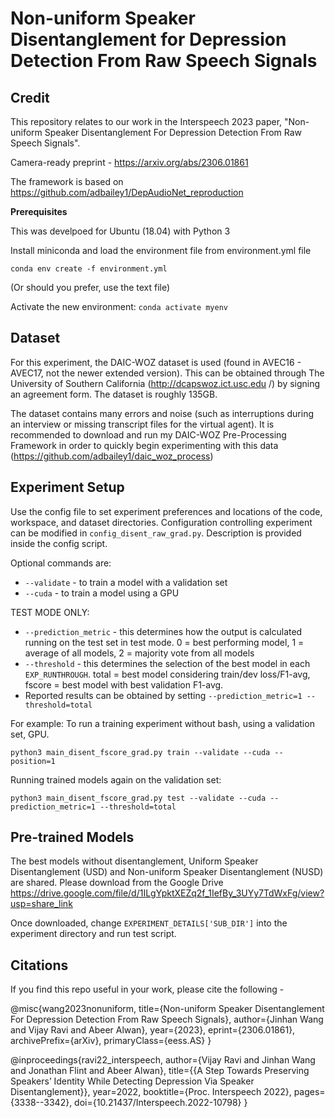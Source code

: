 # Non-uniform Speaker Disentanglement for Depression Detection From Raw Speech Signals

## **Credit**

This repository relates to our work in the Interspeech 2023 paper, "Non-uniform Speaker Disentanglement For Depression Detection From Raw Speech Signals". 

Camera-ready preprint - https://arxiv.org/abs/2306.01861

The framework is based on https://github.com/adbailey1/DepAudioNet_reproduction

**Prerequisites**

This was develpoed for Ubuntu (18.04) with Python 3

Install miniconda and load the environment file from environment.yml file

`conda env create -f environment.yml`

(Or should you prefer, use the text file)

Activate the new environment: `conda activate myenv`

## **Dataset**

For this experiment, the DAIC-WOZ dataset is used (found in AVEC16 - AVEC17, 
not the newer extended version). This can be 
obtained
 through The University of Southern California (http://dcapswoz.ict.usc.edu
 /) by signing an agreement form. The dataset is roughly 135GB. 
 
 The dataset contains many errors and noise (such as interruptions during an
  interview or missing transcript files for the virtual agent). It is
   recommended to download and run my DAIC-WOZ Pre-Processing Framework in
    order to quickly begin experimenting with this data (https://github.com/adbailey1/daic_woz_process)

## **Experiment Setup**

Use the config file to set experiment preferences and locations of the code, workspace, and dataset directories. Configuration controlling experiment can be modified in `config_disent_raw_grad.py`. Description is provided inside the config script.

Optional commands are: 
- `--validate` - to train a model with a validation set
- `--cuda` - to train a model using a GPU
  
TEST MODE ONLY:
-  `--prediction_metric` - this determines how the output is calculated 
   running on the test set in test mode. 0 = best performing model, 1 = 
   average of all 
   models, 2 = majority vote from all models  
- `--threshold` - this determines the selection of the best model in each `EXP_RUNTHROUGH`. total = best model considering train/dev loss/F1-avg, fscore = best model with best validation F1-avg. 
- Reported results can be obtained by setting `--prediction_metric=1 --threshold=total`

For example: To run a training experiment without bash, using a validation
 set, GPU.
 
 `python3 main_disent_fscore_grad.py train --validate --cuda --position=1`
 
 Running trained models again on the validation set:
 
 `python3 main_disent_fscore_grad.py test --validate --cuda --prediction_metric=1 --threshold=total`
 
## Pre-trained Models
The best models without disentanglement, Uniform Speaker Disentanglement (USD) and Non-uniform Speaker Disentanglement (NUSD) are shared. Please download from the Google Drive https://drive.google.com/file/d/1ILgYpktXEZq2f_1IefBy_3UYy7TdWxFg/view?usp=share_link

Once downloaded, change `EXPERIMENT_DETAILS['SUB_DIR']` into the experiment directory and run test script.


## Citations

If you find this repo useful in your work, please cite the following  - 

@misc{wang2023nonuniform,
      title={Non-uniform Speaker Disentanglement For Depression Detection From Raw Speech Signals}, 
      author={Jinhan Wang and Vijay Ravi and Abeer Alwan},
      year={2023},
      eprint={2306.01861},
      archivePrefix={arXiv},
      primaryClass={eess.AS}
}

@inproceedings{ravi22_interspeech,
  author={Vijay Ravi and Jinhan Wang and Jonathan Flint and Abeer Alwan},
  title={{A Step Towards Preserving Speakers’ Identity While Detecting Depression Via Speaker Disentanglement}},
  year=2022,
  booktitle={Proc. Interspeech 2022},
  pages={3338--3342},
  doi={10.21437/Interspeech.2022-10798}
}




